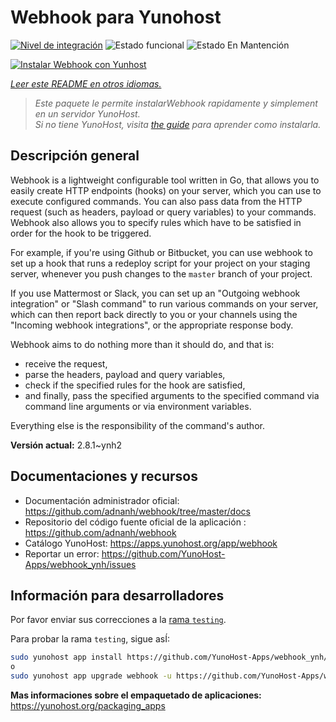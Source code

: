 <!--
Este archivo README esta generado automaticamente<https://github.com/YunoHost/apps/tree/master/tools/readme_generator>
No se debe editar a mano.
-->

# Webhook para Yunohost

[![Nivel de integración](https://apps.yunohost.org/badge/integration/webhook)](https://ci-apps.yunohost.org/ci/apps/webhook/)
![Estado funcional](https://apps.yunohost.org/badge/state/webhook)
![Estado En Mantención](https://apps.yunohost.org/badge/maintained/webhook)

[![Instalar Webhook con Yunhost](https://install-app.yunohost.org/install-with-yunohost.svg)](https://install-app.yunohost.org/?app=webhook)

*[Leer este README en otros idiomas.](./ALL_README.md)*

> *Este paquete le permite instalarWebhook rapidamente y simplement en un servidor YunoHost.*  
> *Si no tiene YunoHost, visita [the guide](https://yunohost.org/install) para aprender como instalarla.*

## Descripción general

Webhook is a lightweight configurable tool written in Go, that allows you to easily create HTTP endpoints (hooks) on your server, which you can use to execute configured commands. You can also pass data from the HTTP request (such as headers, payload or query variables) to your commands. Webhook also allows you to specify rules which have to be satisfied in order for the hook to be triggered.

For example, if you're using Github or Bitbucket, you can use webhook to set up a hook that runs a redeploy script for your project on your staging server, whenever you push changes to the `master` branch of your project.

If you use Mattermost or Slack, you can set up an "Outgoing webhook integration" or "Slash command" to run various commands on your server, which can then report back directly to you or your channels using the "Incoming webhook integrations", or the appropriate response body.

Webhook aims to do nothing more than it should do, and that is:

- receive the request,
- parse the headers, payload and query variables,
- check if the specified rules for the hook are satisfied,
- and finally, pass the specified arguments to the specified command via command line arguments or via environment variables.

Everything else is the responsibility of the command's author.


**Versión actual:** 2.8.1~ynh2
## Documentaciones y recursos

- Documentación administrador oficial: <https://github.com/adnanh/webhook/tree/master/docs>
- Repositorio del código fuente oficial de la aplicación : <https://github.com/adnanh/webhook>
- Catálogo YunoHost: <https://apps.yunohost.org/app/webhook>
- Reportar un error: <https://github.com/YunoHost-Apps/webhook_ynh/issues>

## Información para desarrolladores

Por favor enviar sus correcciones a la [rama `testing`](https://github.com/YunoHost-Apps/webhook_ynh/tree/testing).

Para probar la rama `testing`, sigue asÍ:

```bash
sudo yunohost app install https://github.com/YunoHost-Apps/webhook_ynh/tree/testing --debug
o
sudo yunohost app upgrade webhook -u https://github.com/YunoHost-Apps/webhook_ynh/tree/testing --debug
```

**Mas informaciones sobre el empaquetado de aplicaciones:** <https://yunohost.org/packaging_apps>
